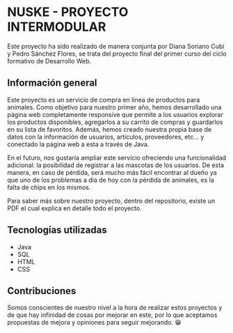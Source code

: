 # NUSKE - PROYECTO INTERMODULAR

Este proyecto ha sido realizado de manera conjunta por Diana Soriano Cubí y Pedro Sánchez Flores, se trata del proyecto final del primer curso del ciclo formativo de Desarrollo Web.

## Información general

Este proyecto es un servicio de compra en línea de productos para animales. Como objetivo para nuestro primer año, hemos desarrollado una página web completamente responsive que permite a los usuarios explorar los productos disponibles, agregarlos a su carrito de compras y guardarlos en su lista de favoritos. Además, hemos creado nuestra propia base de datos con la información de usuarios, artículos, proveedores, etc... y conectado la página web a esta a través de Java.

En el futuro, nos gustaría ampliar este servicio ofreciendo una funcionalidad adicional: la posibilidad de registrar a las mascotas de los usuarios. De esta manera, en caso de pérdida, será mucho más fácil encontrar al dueño ya que uno de los problemas a día de hoy con la pérdida de animales, es la falta de chips en los mismos.

Para saber más sobre nuestro proyecto, dentro del repositorio, existe un PDF el cual explica en detalle todo el proyecto.

## Tecnologías utilizadas
- Java
- SQL
- HTML
- CSS

##  Contribuciones
Somos conscientes de nuestro nivel a la hora de realizar estos proyectos y de que hay infinidad de cosas por mejorar en este, por lo que aceptamos propuestas de mejora y opiniones para seguir mejorando. 😁